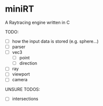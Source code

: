 # miniRT

A Raytracing engine written in C

TODO:

- [ ] how the input data is stored (e.g. sphere...)
- [ ] parser
- [ ] vec3
	- [ ] point
	- [ ] direction
- [ ] ray
- [ ] viewport
- [ ] camera

UNSURE TODOS:

- [ ] intersections
